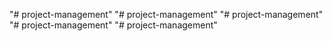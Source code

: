"# project-management" 
"# project-management" 
"# project-management" 
"# project-management" 
"# project-management" 
